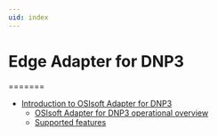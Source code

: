 ```yaml
---
uid: index
---
```


# Edge Adapter for DNP3

=======

- [Introduction to OSIsoft Adapter for DNP3](xref:IntroductionToOSIsoftAdapterForDNP3)
  - [OSIsoft Adapter for DNP3 operational overview](xref:OSIsoftAdapterForDNP3OperationalOverview)
  - [Supported features](xref:SupportedFeaturesDNP3)
